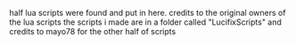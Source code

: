 half lua scripts were found and put in here. credits to the original owners of the lua scripts the scripts i made are in a folder called "LucifixScripts" and credits to mayo78 for the other half of scripts
